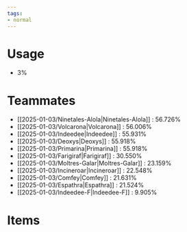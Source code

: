 ```yaml
---
tags:
- normal
---
```

# Usage
- 3%
# Teammates
- [[2025-01-03/Ninetales-Alola|Ninetales-Alola]] : 56.726%
- [[2025-01-03/Volcarona|Volcarona]] : 56.006%
- [[2025-01-03/Indeedee|Indeedee]] : 55.931%
- [[2025-01-03/Deoxys|Deoxys]] : 55.918%
- [[2025-01-03/Primarina|Primarina]] : 55.918%
- [[2025-01-03/Farigiraf|Farigiraf]] : 30.550%
- [[2025-01-03/Moltres-Galar|Moltres-Galar]] : 23.159%
- [[2025-01-03/Incineroar|Incineroar]] : 22.548%
- [[2025-01-03/Comfey|Comfey]] : 21.631%
- [[2025-01-03/Espathra|Espathra]] : 21.524%
- [[2025-01-03/Indeedee-F|Indeedee-F]] : 9.905%
# Items